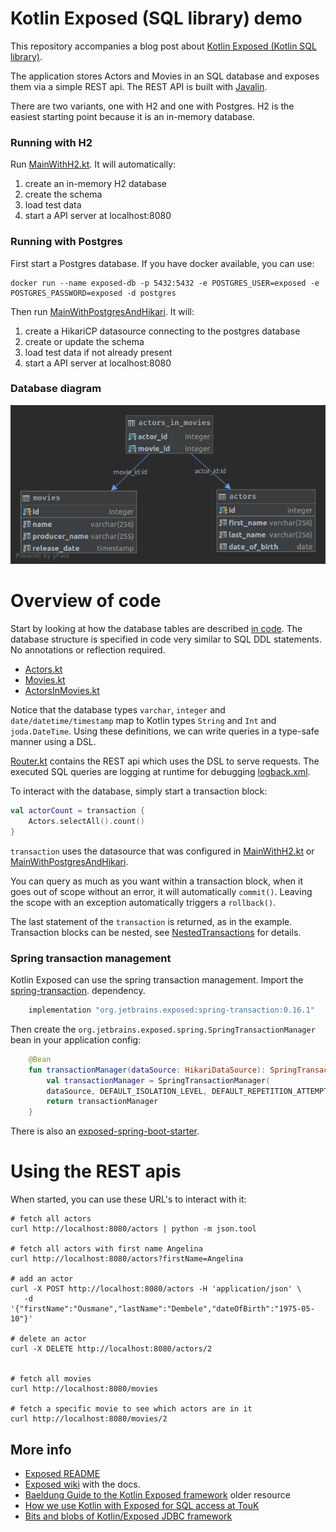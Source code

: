 # Kotlin Exposed (SQL library) demo

This repository accompanies a blog post about 
[Kotlin Exposed (Kotlin SQL library)](https://github.com/JetBrains/Exposed).

The application stores Actors and Movies in an SQL database and exposes them via a 
simple REST api. The REST API is built with [Javalin](https://javalin.io/).

There are two variants, one with H2 and one with Postgres. H2 is the easiest starting point because it is an 
in-memory database.

### Running with H2

Run [MainWithH2.kt](src/main/kotlin/nl/toefel/blog/exposed/MainWithH2.kt). It will automatically:

 1. create an in-memory H2 database
 2. create the schema
 3. load test data
 4. start a API server at localhost:8080

### Running with Postgres

First start a Postgres database. If you have docker available, you can use:

    docker run --name exposed-db -p 5432:5432 -e POSTGRES_USER=exposed -e POSTGRES_PASSWORD=exposed -d postgres

Then run [MainWithPostgresAndHikari](src/main/kotlin/nl/toefel/blog/exposed/MainWithPostgresAndHikari.kt). It will:

 1. create a HikariCP datasource connecting to the postgres database
 2. create or update the schema
 3. load test data if not already present
 4. start a API server at localhost:8080

### Database diagram

![database-diagram](erd.png)

# Overview of code

Start by looking at how the database tables are described [in code](src/main/kotlin/nl/toefel/blog/exposed/db/).
The database structure is specified in code very similar to SQL DDL statements. No annotations or reflection required.

 * [Actors.kt](src/main/kotlin/nl/toefel/blog/exposed/db/Actors.kt)
 * [Movies.kt](src/main/kotlin/nl/toefel/blog/exposed/db/Movies.kt)
 * [ActorsInMovies.kt](src/main/kotlin/nl/toefel/blog/exposed/db/ActorsInMovies.kt)

Notice that the database types `varchar`, `integer` and `date/datetime/timestamp` map to Kotlin types 
`String` and `Int` and `joda.DateTime`. Using these definitions, we can write queries in a type-safe manner using a DSL.

[Router.kt](src/main/kotlin/nl/toefel/blog/exposed/rest/Router.kt) contains the REST api which uses the DSL
to serve requests. The executed SQL queries are logging at runtime for debugging [logback.xml](src/main/resources/logback.xml).

To interact with the database, simply start a transaction block:

```kotlin
val actorCount = transaction {
    Actors.selectAll().count()
}
```

`transaction` uses the datasource that was configured in [MainWithH2.kt](src/main/kotlin/nl/toefel/blog/exposed/MainWithH2.kt)
or [MainWithPostgresAndHikari](src/main/kotlin/nl/toefel/blog/exposed/MainWithPostgresAndHikari.kt).
  
You can query as much as you want within a transaction block, when it goes out of scope without
an error, it will automatically `commit()`. Leaving the scope with an exception automatically 
triggers a `rollback()`. 

The last statement of the `transaction` is returned, as in the example. Transaction blocks can be nested, 
see [NestedTransactions](NestedTransactions.md) for details.

### Spring transaction management
Kotlin Exposed can use the spring transaction management. Import the [spring-transaction](https://mvnrepository.com/artifact/org.jetbrains.exposed/spring-transaction?repo=kotlin-exposed).
 dependency. 

```groovy
    implementation "org.jetbrains.exposed:spring-transaction:0.16.1"
```

Then create the `org.jetbrains.exposed.spring.SpringTransactionManager` bean in your application config: 
```kotlin
    @Bean
    fun transactionManager(dataSource: HikariDataSource): SpringTransactionManager {
        val transactionManager = SpringTransactionManager(
        dataSource, DEFAULT_ISOLATION_LEVEL, DEFAULT_REPETITION_ATTEMPTS)
        return transactionManager
    }
```

There is also an [exposed-spring-boot-starter](https://github.com/JetBrains/Exposed/tree/master/exposed-spring-boot-starter).

# Using the REST apis
When started, you can use these URL's to interact with it:

    # fetch all actors
    curl http://localhost:8080/actors | python -m json.tool
    
    # fetch all actors with first name Angelina
    curl http://localhost:8080/actors?firstName=Angelina
    
    # add an actor
    curl -X POST http://localhost:8080/actors -H 'application/json' \
       -d '{"firstName":"Ousmane","lastName":"Dembele","dateOfBirth":"1975-05-10"}' 
    
    # delete an actor
    curl -X DELETE http://localhost:8080/actors/2
    
    
    # fetch all movies
    curl http://localhost:8080/movies
    
    # fetch a specific movie to see which actors are in it
    curl http://localhost:8080/movies/2
    
## More info
 
 * [Exposed README](https://github.com/JetBrains/Exposed)
 * [Exposed wiki](https://github.com/JetBrains/Exposed/wiki) with the docs.
 * [Baeldung Guide to the Kotlin Exposed framework](https://www.baeldung.com/kotlin-exposed-persistence) older resource
 * [How we use Kotlin with Exposed for SQL access at TouK](https://medium.com/@pjagielski/how-we-use-kotlin-with-exposed-at-touk-eacaae4565b5)
 * [Bits and blobs of Kotlin/Exposed JDBC framework](https://medium.com/@OhadShai/bits-and-blobs-of-kotlin-exposed-jdbc-framework-f1ee56dc8840)